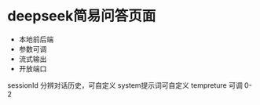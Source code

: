# deepseek简易问答页面
- 本地前后端
- 参数可调
- 流式输出
- 开放端口

sessionId 分辨对话历史，可自定义
system提示词可自定义
tempreture 可调 0-2
